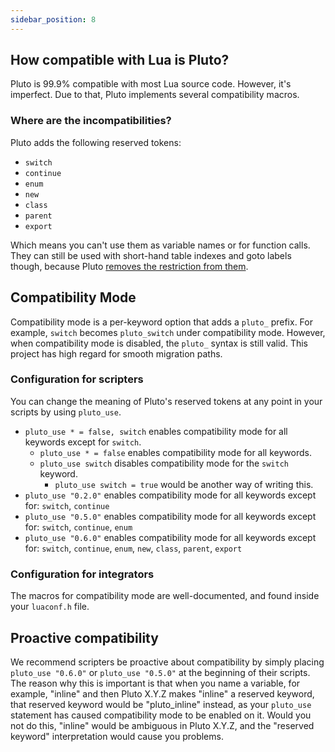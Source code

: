 ```yaml
---
sidebar_position: 8
---
```


## How compatible with Lua is Pluto?
Pluto is 99.9% compatible with most Lua source code. However, it's imperfect. Due to that, Pluto implements several compatibility macros.
### Where are the incompatibilities?
Pluto adds the following reserved tokens:
- `switch`
- `continue`
- `enum`
- `new`
- `class`
- `parent`
- `export`

Which means you can't use them as variable names or for function calls. They can still be used with short-hand table indexes and goto labels though, because Pluto [removes the restriction from them](../QoL%20Improvements/Reserved%20Identifiers).

## Compatibility Mode
Compatibility mode is a per-keyword option that adds a `pluto_` prefix. For example, `switch` becomes `pluto_switch` under compatibility mode. However, when compatibility mode is disabled, the `pluto_` syntax is still valid. This project has high regard for smooth migration paths.

### Configuration for scripters
You can change the meaning of Pluto's reserved tokens at any point in your scripts by using `pluto_use`.
- `pluto_use * = false, switch` enables compatibility mode for all keywords except for `switch`.
  - `pluto_use * = false` enables compatibility mode for all keywords.
  - `pluto_use switch` disables compatibility mode for the `switch` keyword.
    - `pluto_use switch = true` would be another way of writing this.
- `pluto_use "0.2.0"` enables compatibility mode for all keywords except for: `switch`, `continue`
- `pluto_use "0.5.0"` enables compatibility mode for all keywords except for: `switch`, `continue`, `enum`
- `pluto_use "0.6.0"` enables compatibility mode for all keywords except for: `switch`, `continue`, `enum`, `new`, `class`, `parent`, `export`

### Configuration for integrators
The macros for compatibility mode are well-documented, and found inside your `luaconf.h` file.

## Proactive compatibility
We recommend scripters be proactive about compatibility by simply placing `pluto_use "0.6.0"` or `pluto_use "0.5.0"` at the beginning of their scripts. The reason why this is important is that when you name a variable, for example, "inline" and then Pluto X.Y.Z makes "inline" a reserved keyword, that reserved keyword would be "pluto_inline" instead, as your `pluto_use` statement has caused compatibility mode to be enabled on it. Would you not do this, "inline" would be ambiguous in Pluto X.Y.Z, and the "reserved keyword" interpretation would cause you problems.
